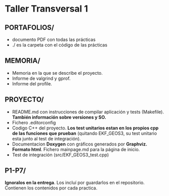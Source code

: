 # Taller Transversal 1

## PORTAFOLIOS/
* documento PDF con todas las prácticas
* ./ es la carpeta con el código de las prácticas

## MEMORIA/
* Memoria en la que se describe el proyecto.
* Informe de valgrind y gprof.
* Informe del profile.


## PROYECTO/
* README.md con instrucciones de compilar aplicación y tests (Makefile). **También información sobre versiones y SO.**
* Fichero .editorconfig
* Codigo C++ del proyecto. **Los test unitarios estan en los propios cpp de las funciones que prueban** (quitando EKF_GEOS3, su test unitario esta junto al test de integración).
* Documentacion **Doxygen** con gráficos generados por **Graphviz. Formato html**. Fichero mainpage.md para la página de inicio.
* Test de integración (src/EKF_GEOS3_test.cpp)


## P1-P7/
**Ignoralos en la entrega**.
Los incluí por guardarlos en el repositorio. Contienen los contenidos por cada practica. 